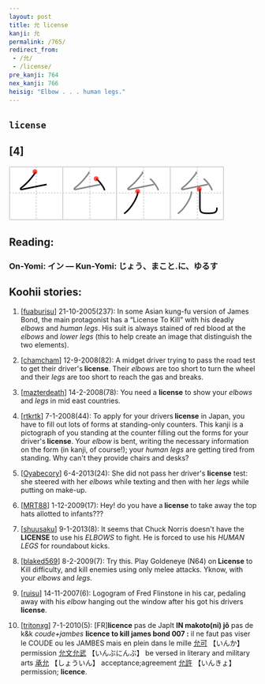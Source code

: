 ```yaml
---
layout: post
title: 允 license
kanji: 允
permalink: /765/
redirect_from:
 - /允/
 - /license/
pre_kanji: 764
nex_kanji: 766
heisig: "Elbow . . . human legs."
---
```


## `license`

## [4]

<div class="stroke"><img src="../images/E58581.png" /></div>

## Reading:

### On-Yomi: イン &mdash; Kun-Yomi: じょう、まこと.に、ゆるす

## Koohii stories:

1) [<a href="http://kanji.koohii.com/profile/fuaburisu">fuaburisu</a>] 21-10-2005(237): In some Asian kung-fu version of James Bond, the main protagonist has a “License To Kill” with his deadly <em>elbows</em> and <em>human legs</em>. His suit is always stained of red blood at the <em>elbows</em> and <em>lower legs</em> (this to help create an image that distinguish the two elements). 

2) [<a href="http://kanji.koohii.com/profile/chamcham">chamcham</a>] 12-9-2008(82): A midget driver trying to pass the road test to get their driver&#039;s<strong> license</strong>. Their <em>elbows</em> are too short to turn the wheel and their <em>legs</em> are too short to reach the gas and breaks. 

3) [<a href="http://kanji.koohii.com/profile/mazterdeath">mazterdeath</a>] 14-2-2008(78): You need a <strong>license</strong> to show your <em>elbows</em> and <em>legs</em> in mid east countries. 

4) [<a href="http://kanji.koohii.com/profile/rtkrtk">rtkrtk</a>] 7-1-2008(44): To apply for your drivers<strong> license</strong> in Japan, you have to fill out lots of forms at standing-only counters. This kanji is a pictograph of you standing at the counter filling out the forms for your driver&#039;s<strong> license</strong>. Your <em>elbow</em> is bent, writing the necessary information on the form (in kanji, of course!); your <em>human legs</em> are getting tired from standing. Why can&#039;t they provide chairs and desks? 

5) [<a href="http://kanji.koohii.com/profile/Oyabecory">Oyabecory</a>] 6-4-2013(24): She did not pass her driver&#039;s <strong>license</strong> test: she steered with her <em>elbows</em> while texting and then with her <em>legs</em> while putting on make-up. 

6) [<a href="http://kanji.koohii.com/profile/MRT88">MRT88</a>] 1-12-2009(17): Hey! do you have a<strong> license</strong> to take away the top hats allotted to infants??? 

7) [<a href="http://kanji.koohii.com/profile/shuusaku">shuusaku</a>] 9-1-2013(8): It seems that Chuck Norris doesn&#039;t have the<strong> LICENSE</strong> to use his <em>ELBOWS</em> to fight. He is forced to use his <em>HUMAN LEGS</em> for roundabout kicks. 

8) [<a href="http://kanji.koohii.com/profile/blaked569">blaked569</a>] 8-2-2009(7): Try this. Play Goldeneye (N64) on<strong> License</strong> to Kill difficulty, and kill enemies using only melee attacks. Yknow, with your <em>elbows</em> and <em>legs</em>. 

9) [<a href="http://kanji.koohii.com/profile/ruisu">ruisu</a>] 14-11-2007(6): Logogram of Fred Flinstone in his car, pedaling away with his <em>elbow</em> hanging out the window after his got his drivers<strong> license</strong>. 

10) [<a href="http://kanji.koohii.com/profile/tritonxg">tritonxg</a>] 7-1-2010(5): [FR]<strong>licence</strong> pas de Japlt <strong>IN makoto(ni) jô</strong> pas de k&amp;k <em> coude+jambes </em><strong>licence to kill james bond 007 :</strong> il ne faut pas viser le COUDE ou les JAMBES mais en plein dans le mille  <a href="http://jisho.org/kanji/details/允可">允可</a>  【いんか】 permission  <a href="http://jisho.org/kanji/details/允文允武">允文允武</a>  【いんぶにんぶ】 be versed in literary and military arts  <a href="http://jisho.org/kanji/details/承允">承允</a>  【しょういん】 acceptance;agreement  <a href="http://jisho.org/kanji/details/允許">允許</a>  【いんきょ】permission; <strong>licence</strong>. 
